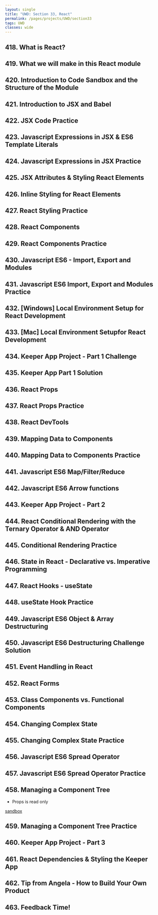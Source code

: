 ```yaml
---
layout: single
title: "UWD: Section 33, React"
permalink: /pages/projects/UWD/section33
tags: UWD
classes: wide
---
```


## 418. What is React?

## 419. What we will make in this React module

## 420. Introduction to Code Sandbox and the Structure of the Module

## 421. Introduction to JSX and Babel

## 422. JSX Code Practice

## 423. Javascript Expressions in JSX & ES6 Template Literals

## 424. Javascript Expressions in JSX Practice

## 425. JSX Attributes & Styling React Elements

## 426. Inline Styling for React Elements

## 427. React Styling Practice

## 428. React Components

## 429. React Components Practice

## 430. Javascript ES6 - Import, Export and Modules

## 431. Javascript ES6 Import, Export and Modules Practice

## 432. [Windows]​ Local Environment Setup for React Development

## 433. [Mac] Local Environment Setupfor React Development​

## 434. Keeper App Project - Part 1 Challenge

## 435. Keeper App Part 1 Solution

## 436. React Props

## 437. React Props Practice

## 438. React DevTools

## 439. Mapping Data to Components

## 440. Mapping Data to Components​ Practice

## 441. Javascript ES6 Map/Filter/Reduce

## 442. Javascript ES6 Arrow functions

## 443. Keeper App Project - Part 2

## 444. React Conditional Rendering with the Ternary Operator & AND Operator

## 445. Conditional Rendering Practice

## 446. State in React - Declarative vs. Imperative Programming

## 447. React Hooks - useState

## 448. useState Hook Practice

## 449. Javascript ES6 Object & Array Destructuring

## 450. Javascript ​ES6 Destructuring Challenge Solution

## 451. Event Handling in React

## 452. React Forms

## 453. Class Components vs. Functional Components

## 454. Changing Complex State

## 455. Changing Complex State Practice

## 456. Javascript ES6 Spread Operator

## 457. Javascript ES6 Spread Operator Practice

## 458. Managing a Component Tree

- Props is read only

[sandbox](https://codesandbox.io/s/keeper-part-3-starting-mi33o?file=/public/styles.css)

## 459. Managing a Component Tree Practice

## 460. Keeper App Project - Part 3

## 461. React Dependencies & Styling the Keeper App

## 462. Tip from Angela - How to Build Your Own Product

## 463. Feedback Time!

